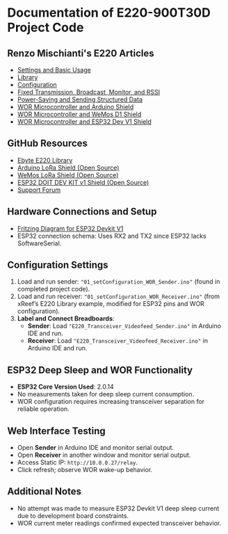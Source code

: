# Documentation of E220-900T30D Project Code

## Renzo Mischianti's E220 Articles

- [Settings and Basic Usage](https://mischianti.org/ebyte-lora-e220-llcc68-device-for-arduino-esp32-or-esp8266-specs-and-basic-use-1/)
- [Library](https://mischianti.org/ebyte-lora-e220-llcc68-device-for-arduino-esp32-or-esp8266-library-2/)
- [Configuration](https://mischianti.org/ebyte-lora-e220-llcc68-device-for-arduino-esp32-or-esp8266-configuration-3/)
- [Fixed Transmission, Broadcast, Monitor, and RSSI](https://mischianti.org/ebyte-lora-e220-device-for-arduino-esp32-or-esp8266-fixed-transmission-broadcast-monitor-and-rssi-4/)
- [Power-Saving and Sending Structured Data](https://mischianti.org/ebyte-lora-e220-device-for-arduino-esp32-or-esp8266-manage-wake-on-radio-and-sends-structured-data-5/)
- [WOR Microcontroller and Arduino Shield](https://mischianti.org/lora-e32-device-for-arduino-esp32-or-esp8266-wor-wake-on-radio-the-microcontroller-also-and-new-arduino-shield-part-6/)
- [WOR Microcontroller and WeMos D1 Shield](https://mischianti.org/lora-e32-device-for-arduino-esp32-or-esp8266-wor-wake-on-radio-microcontroller-and-new-wemos-d1-mini-shield-part-7/)
- [WOR Microcontroller and ESP32 Dev V1 Shield](https://mischianti.org/ebyte-lora-e32-device-for-arduino-esp32-or-esp8266-wor-wake-on-radio-and-new-esp32-shield-8/)

## GitHub Resources

- [Ebyte E220 Library](https://github.com/xreef/EByte_LoRa_E220_Series_Library)
- [Arduino LoRa Shield (Open Source)](https://github.com/xreef/Mischianti_Arduino_LoRa_E220_Shield)
- [WeMos LoRa Shield (Open Source)](https://github.com/xreef/Mischianti_WeMos_D1_mini_LoRa_E220_Shield)
- [ESP32 DOIT DEV KIT v1 Shield (Open Source)](https://github.com/xreef/Mischianti_ESP32_DOIT_DEVKIT_V1_LoRa_E220_Shield)
- [Support Forum](https://mischianti.org/forums/forum/ebyte-e220-lora-e22-e22-series/)

## Hardware Connections and Setup

- [Fritzing Diagram for ESP32 Devkit V1](https://mischianti.org/images/fritzing/ESP32_E220_bb.png)
- ESP32 connection schema: Uses RX2 and TX2 since ESP32 lacks SoftwareSerial.

## Configuration Settings

1. Load and run sender: `"01_setConfiguration_WOR_Sender.ino"` (found in completed project code).
2. Load and run receiver: `"01_setConfiguration_WOR_Receiver.ino"` (from xReef’s E220 Library example, modified for ESP32 pins and WOR configuration).
3. **Label and Connect Breadboards**:
   - **Sender**: Load `"E220_Transceiver_Videofeed_Sender.ino"` in Arduino IDE and run.
   - **Receiver**: Load `"E220_Transceiver_Videofeed_Receiver.ino"` in Arduino IDE and run.

## ESP32 Deep Sleep and WOR Functionality

- **ESP32 Core Version Used**: 2.0.14
- No measurements taken for deep sleep current consumption.
- WOR configuration requires increasing transceiver separation for reliable operation.

## Web Interface Testing

- Open **Sender** in Arduino IDE and monitor serial output.
- Open **Receiver** in another window and monitor serial output.
- Access Static IP: `http://10.0.0.27/relay`.
- Click refresh; observe WOR wake-up behavior.

## Additional Notes

- No attempt was made to measure ESP32 Devkit V1 deep sleep current due to development board constraints.
- WOR current meter readings confirmed expected transceiver behavior.
